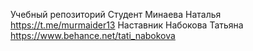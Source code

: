 Учебный репозиторий 
Студент Минаева Наталья https://t.me/murmaider13
Наставник Набокова Татьяна https://www.behance.net/tati_nabokova